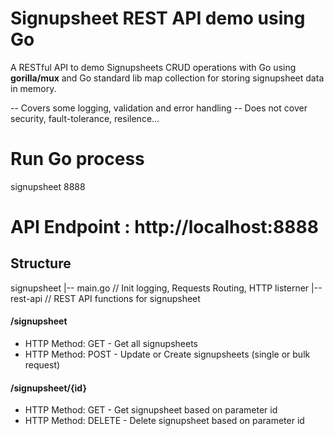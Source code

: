 # Signupsheet REST API demo using Go
A RESTful API to demo Signupsheets CRUD operations with Go using **gorilla/mux**
and Go standard lib map collection for storing signupsheet data in memory.

-- Covers some logging, validation and error handling
-- Does not cover security, fault-tolerance, resilence...

# Run Go process 
signupsheet 8888

# API Endpoint : http://localhost:8888

## Structure
signupsheet
 	|-- main.go		// Init logging, Requests Routing, HTTP listerner
	|-- rest-api	// REST API functions for signupsheet

#### /signupsheet
* HTTP Method: GET - Get all signupsheets
* HTTP Method: POST - Update or Create signupsheets (single or bulk request)

#### /signupsheet/{id}
* HTTP Method: GET - Get signupsheet based on parameter id
* HTTP Method: DELETE - Delete signupsheet based on parameter id